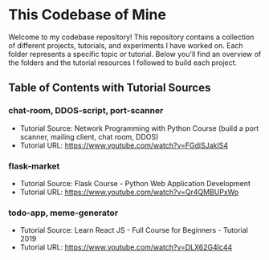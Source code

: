 # This Codebase of Mine

Welcome to my codebase repository! This repository contains a collection of different projects, tutorials, and experiments I have worked on. Each folder represents a specific topic or tutorial. Below you'll find an overview of the folders and the tutorial resources I followed to build each project.

## Table of Contents with Tutorial Sources

### chat-room, DDOS-script, port-scanner
- Tutorial Source: Network Programming with Python Course (build a port scanner, mailing client, chat room, DDOS)
- Tutorial URL: https://www.youtube.com/watch?v=FGdiSJakIS4

### flask-market
- Tutorial Source: Flask Course - Python Web Application Development
- Tutorial URL: https://www.youtube.com/watch?v=Qr4QMBUPxWo

### todo-app, meme-generator
- Tutorial Source: Learn React JS - Full Course for Beginners - Tutorial 2019
- Tutorial URL: https://www.youtube.com/watch?v=DLX62G4lc44